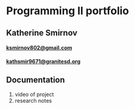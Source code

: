 # Programming II portfolio
## Katherine Smirnov
#### ksmirnov802@gmail.com
#### kathsmir9671@granitesd.org



## Documentation
1. video of project
2. research notes
